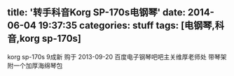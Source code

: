 title: '转手科音Korg SP-170s电钢琴'
date: 2014-06-04 19:37:35
categories: stuff
tags: [电钢琴,科音,korg sp-170s]
---
korg sp-170s 9成新 购于 2013-09-20 百度电子钢琴吧吧主关维厚老师处 带琴架 附一个加厚海绵琴包